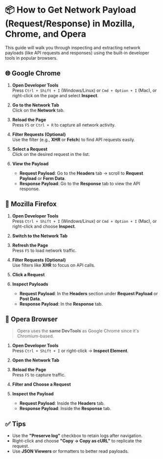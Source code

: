 # 📦 How to Get Network Payload (Request/Response) in Mozilla, Chrome, and Opera

This guide will walk you through inspecting and extracting network payloads (like API requests and responses) using the built-in developer tools in popular browsers.



## 🌐 Google Chrome

1. **Open Developer Tools**  
   Press `Ctrl + Shift + I` (Windows/Linux) or `Cmd + Option + I` (Mac), or right-click on the page and select **Inspect**.

2. **Go to the Network Tab**  
   Click on the **Network** tab.

3. **Reload the Page**  
   Press `F5` or `Ctrl + R` to capture all network activity.

4. **Filter Requests (Optional)**  
   Use the filter (e.g., **XHR** or **Fetch**) to find API requests easily.

5. **Select a Request**  
   Click on the desired request in the list.

6. **View the Payload**  
   - **Request Payload**: Go to the **Headers** tab → scroll to **Request Payload** or **Form Data**.
   - **Response Payload**: Go to the **Response** tab to view the API response.



## 🦊 Mozilla Firefox

1. **Open Developer Tools**  
   Press `Ctrl + Shift + I` (Windows/Linux) or `Cmd + Option + I` (Mac), or right-click and choose **Inspect**.

2. **Switch to the Network Tab**

3. **Refresh the Page**  
   Press `F5` to load network traffic.

4. **Filter Requests (Optional)**  
   Use filters like **XHR** to focus on API calls.

5. **Click a Request**

6. **Inspect Payloads**  
   - **Request Payload**: In the **Headers** section under **Request Payload** or **Post Data**.
   - **Response Payload**: In the **Response** tab.



## 🧭 Opera Browser

> Opera uses the **same DevTools** as Google Chrome since it's Chromium-based.

1. **Open Developer Tools**  
   Press `Ctrl + Shift + I` or right-click → **Inspect Element**.

2. **Open the Network Tab**

3. **Reload the Page**  
   Press `F5` to capture traffic.

4. **Filter and Choose a Request**

5. **Inspect the Payload**
   - **Request Payload**: Inside the **Headers** tab.
   - **Response Payload**: Inside the **Response** tab.



## ✅ Tips

- Use the **"Preserve log"** checkbox to retain logs after navigation.
- Right-click and choose **"Copy → Copy as cURL"** to replicate the request.
- Use **JSON Viewers** or formatters to better read payloads.


